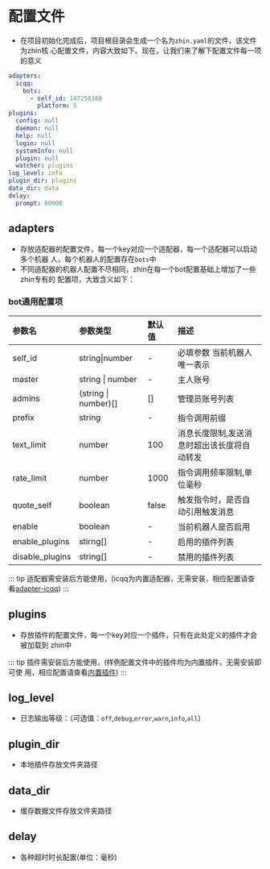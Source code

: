 # 配置文件

- 在项目初始化完成后，项目根目录会生成一个名为`zhin.yaml`的文件，该文件为zhin核
  心配置文件，内容大致如下。现在，让我们来了解下配置文件每一项的意义

```yaml
adapters:
  icqq:
    bots:
      - self_id: 147258369
        platform: 5
plugins:
  config: null
  daemon: null
  help: null
  login: null
  systemInfo: null
  plugin: null
  watcher: plugins
log_level: info
plugin_dir: plugins
data_dir: data
delay:
  prompt: 60000
```

## adapters

- 存放适配器的配置文件，每一个key对应一个适配器，每一个适配器可以启动多个机器
  人，每个机器人的配置存在`bots`中
- 不同适配器的机器人配置不尽相同，zhin在每一个bot配置基础上增加了一些zhin专有的
  配置项，大致含义如下：

### bot通用配置项

| 参数名          | 参数类型                 | 默认值 | 描述                     |
| :-------------- | :----------------------- | :----- |:-----------------------|
| self_id         | string&#124;number       | -      | 必填参数 当前机器人唯一表示         |
| master          | string &#124; number     | -      | 主人账号                   |
| admins          | (string &#124; number)[] | []     | 管理员账号列表                |
| prefix          | string                   | -      | 指令调用前缀                 |
| text_limit      | number                   | 100    | 消息长度限制,发送消息时超出该长度将自动转发 |
| rate_limit      | number                   | 1000   | 指令调用频率限制,单位毫秒          |
| quote_self      | boolean                  | false  | 触发指令时，是否自动引用触发消息       |
| enable          | boolean                  | -      | 当前机器人是否启用              |
| enable_plugins  | stirng[]                 | -      | 启用的插件列表                |
| disable_plugins | string[]                 | -      | 禁用的插件列表                |

::: tip
适配器需安装后方能使用，(icqq为内置适配器，无需安装，相应配置请查
看[adapter-icqq](/config/adapter-icqq)) 
:::

## plugins

- 存放插件的配置文件，每一个key对应一个插件，只有在此处定义的插件才会被加载到
  zhin中

::: tip
插件需安装后方能使用，(样例配置文件中的插件均为内置插件，无需安装即可使
用，相应配置请查看[内置插件](/config/built-plugin)) 
:::

## log_level

- 日志输出等级：（可选值：`off`,`debug`,`error`,`warn`,`info`,`all`）

## plugin_dir

- 本地插件存放文件夹路径

## data_dir

- 缓存数据文件存放文件夹路径

## delay

- 各种超时时长配置(单位：毫秒)
